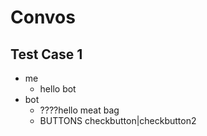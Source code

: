 # Convos
## Test Case 1
- me
  - hello bot
- bot
  - ????hello meat bag
  - BUTTONS checkbutton|checkbutton2

